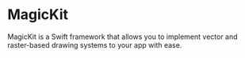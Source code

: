 # MagicKit

MagicKit is a Swift framework that allows you to implement vector and raster-based drawing systems to your app with ease.

